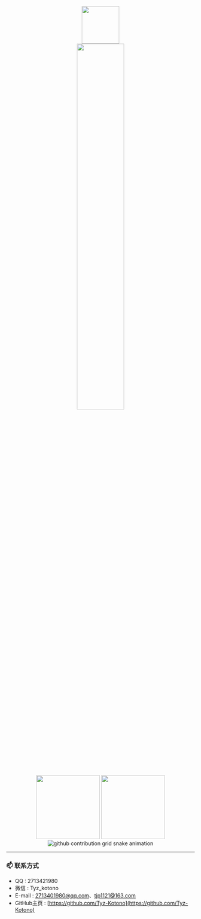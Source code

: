 <div align="center">
  <img src="https://github.com/Tyz-Kotono/Tyz-Kotono/assets/your-image-path" width="100">
</div>

<div align="center">
  <img width="50%" src="https://github-readme-streak-stats.herokuapp.com/?user=Tyz-Kotono&show_icons=true&locale=en&layout=compact&line_height=0&theme=ambient_gradient" />
</div>

<div align="center">
  <img height="170px" src="https://github-readme-stats.vercel.app/api?username=Tyz-Kotono&hide=contribs&show_icons=true&theme=ambient_gradient" />
  <img height="170px" src="https://github-readme-stats.vercel.app/api/top-langs/?username=Tyz-Kotono&size_weight=0.2&count_weight=0.8&hide=html&layout=compact&langs_count=8&theme=ambient_gradient" />
</div>

<div align="center">
  <picture>
    <source media="(prefers-color-scheme: dark)" srcset="https://raw.githubusercontent.com/Tyz-Kotono/Tyz-Kotono/output/github-contribution-grid-snake-dark.svg">
    <source media="(prefers-color-scheme: light)" srcset="https://raw.githubusercontent.com/Tyz-Kotono/Tyz-Kotono/output/github-contribution-grid-snake.svg">
    <img alt="github contribution grid snake animation" src="https://raw.githubusercontent.com/Tyz-Kotono/Tyz-Kotono/output/github-contribution-grid-snake.svg">
  </picture>
</div>

---

### 📫 联系方式
- QQ : 2713421980  
- 微信 : Tyz_kotono  
- E-mail : 2713401980@qq.com、tjp1121@163.com  
- GitHub主页 : [https://github.com/Tyz-Kotono](https://github.com/Tyz-Kotono)
